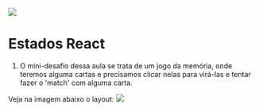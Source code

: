 ![](https://i.imgur.com/xG74tOh.png)

# Estados React

1. O mini-desafio dessa aula se trata de um jogo da memória, onde teremos alguma cartas e precisamos clicar nelas para virá-las e tentar fazer o 'match' com alguma carta.

Veja na imagem abaixo o layout:
![](https://i.imgur.com/wWQgq7Z.png)

